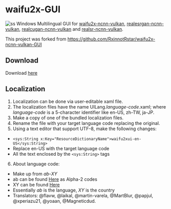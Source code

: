 # waifu2x-GUI
![ss](https://user-images.githubusercontent.com/16046279/184076563-8d04619b-cd05-42e3-ac5b-cac03b43ce62.png)
Windows Multilingual GUI for [waifu2x-ncnn-vulkan](https://github.com/nihui/waifu2x-ncnn-vulkan), [realesrgan-ncnn-vulkan](https://github.com/xinntao/Real-ESRGAN-ncnn-vulkan), [realcugan-ncnn-vulkan](https://github.com/nihui/realcugan-ncnn-vulkan) and [realsr-ncnn-vulkan](https://github.com/nihui/realsr-ncnn-vulkan).  

This project was forked from https://github.com/RxinnotRstar/waifu2x-ncnn-vulkan-GUI

## Download
Download [here](https://github.com/flavw/waifu2x-ncnn-vulkan-GUI/releases/download/2.1.1.3/waifu2x-ncnn-vulkan-GUI_2.1.1.3.zip)

## Localization
1. Localization can be done via user-editable xaml file.
2. The localization files have the name UILang._language-code_.xaml; where _language-code_ is a 5-character identifier like en-US, zh-TW, ja-JP.
3. Make a copy of one of the bundled localization files.
4. Rename the file with your target language code replacing the original.
5. Using a text editor that support UTF-8, make the following changes:
  * ```<sys:String x:Key="ResourceDictionaryName">waifu2xui-en-US</sys:String>```
  * Replace en-US with the target language code
  * All the text enclosed by the ```<sys:String>``` tags
6. About language code:
  * Make up from _ab_-_XY_
  * ab can be found [Here](http://www.loc.gov/standards/iso639-2/php/langcodes-search.php) as Alpha-2 codes
  * XY can be found [Here](https://www.iso.org/obp/ui/#search)
  * Essentially _ab_ is the language, _XY_ is the country
  * Translators: @flavw, @laikal, @martin-varela, @MartBlur, @papjul, @xperiazu21, @yoaan, @Magneticdud.
